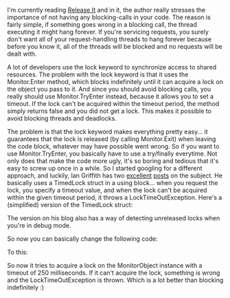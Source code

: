 I'm currently reading <a href="http://www.amazon.com/Release-Production-Ready-Software-Pragmatic-Programmers/dp/0978739213/ref=pd_bbs_sr_1?ie=UTF8&s=books&qid=1210668155&sr=8-1">Release It</a> and in it, the author really stresses the importance of not having any blocking-calls in your code. The reason is fairly simple, if something goes wrong in a blocking call, the thread executing it might hang forever.  If you're servicing requests, you surely don't want all of your request-handling threads to hang forever because before you know it, all of the threads will be blocked and no requests will be dealt with.

A lot of developers use the lock keyword to synchronize access to shared resources. The problem with the lock keyword is that it uses the Monitor.Enter method, which blocks indefinitely until it can acquire a lock on the object you pass to it.  And since you should avoid blocking calls, you really should use Monitor.TryEnter instead, because it allows you to set a timeout. If the lock can't be acquired within the timeout period, the method simply returns false and you did not get a lock. This makes it possible to avoid blocking threads and deadlocks.

The problem is that the lock keyword makes everything pretty easy... it guarantees that the lock is released (by calling Monitor.Exit) when leaving the code block, whatever may have possible went wrong.  So if you want to use Monitor.TryEnter, you basically have to use a try/finally everytime.  Not only does that make the code more ugly, it's so boring and tedious that it's easy to screw up once in a while.  So I started googling for a different approach, and luckily, Ian Griffith has two <a href="http://www.interact-sw.co.uk/iangblog/2004/03/23/locking">excellent</a> <a href="http://www.interact-sw.co.uk/iangblog/2004/04/26/yetmoretimedlocking">posts</a> on the subject.  He basically uses a TimedLock struct in a using block... when you request the lock, you specify a timeout value, and when the lock can't be acquired within the given timeout period, it throws a LockTimeOutException.  Here's a (simplified) version of the TimedLock struct:

<script src="https://gist.github.com/3612440.js?file=s1.cs"></script>

The version on his blog also has a way of detecting unreleased locks when you're in debug mode. 

So now you can basically change the following code:

<script src="https://gist.github.com/3612440.js?file=s2.cs"></script>

To this:

<script src="https://gist.github.com/3612440.js?file=s3.cs"></script>

So now it tries to acquire a lock on the MonitorObject instance with a timeout of 250 milliseconds. If it can't acquire the lock, something is wrong and the LockTimeOutException is thrown. Which is a lot better than blocking indefinitely :)

